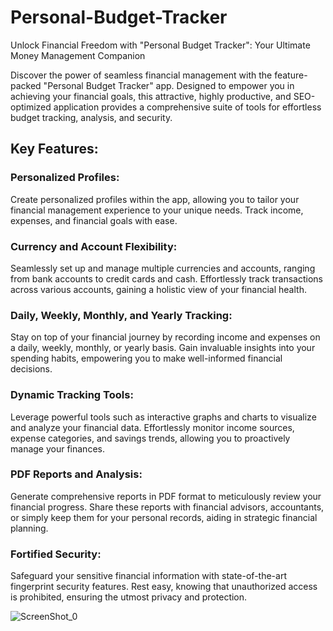 # Personal-Budget-Tracker
Unlock Financial Freedom with "Personal Budget Tracker": Your Ultimate Money Management Companion

Discover the power of seamless financial management with the feature-packed "Personal Budget Tracker" app. Designed to empower you in achieving your financial goals, this attractive, highly productive, and SEO-optimized application provides a comprehensive suite of tools for effortless budget tracking, analysis, and security.

## Key Features:

### Personalized Profiles:
Create personalized profiles within the app, allowing you to tailor your financial management experience to your unique needs. Track income, expenses, and financial goals with ease.
### Currency and Account Flexibility:
Seamlessly set up and manage multiple currencies and accounts, ranging from bank accounts to credit cards and cash. Effortlessly track transactions across various accounts, gaining a holistic view of your financial health.
### Daily, Weekly, Monthly, and Yearly Tracking:
Stay on top of your financial journey by recording income and expenses on a daily, weekly, monthly, or yearly basis. Gain invaluable insights into your spending habits, empowering you to make well-informed financial decisions.
### Dynamic Tracking Tools:
Leverage powerful tools such as interactive graphs and charts to visualize and analyze your financial data. Effortlessly monitor income sources, expense categories, and savings trends, allowing you to proactively manage your finances.
### PDF Reports and Analysis:
Generate comprehensive reports in PDF format to meticulously review your financial progress. Share these reports with financial advisors, accountants, or simply keep them for your personal records, aiding in strategic financial planning.
### Fortified Security:
Safeguard your sensitive financial information with state-of-the-art fingerprint security features. Rest easy, knowing that unauthorized access is prohibited, ensuring the utmost privacy and protection.

![ScreenShot_0](https://firebasestorage.googleapis.com/v0/b/child-c2371.appspot.com/o/Apple%20iPhone%2011%20Pro%20Max%20Screenshot%200.png?alt=media&token=75b2e920-5082-4e4d-9aea-9167ce88f335)




